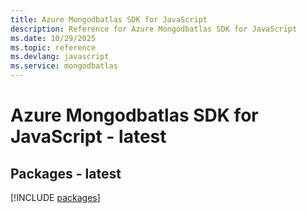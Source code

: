 ```yaml
---
title: Azure Mongodbatlas SDK for JavaScript
description: Reference for Azure Mongodbatlas SDK for JavaScript
ms.date: 10/29/2025
ms.topic: reference
ms.devlang: javascript
ms.service: mongodbatlas
---
```

# Azure Mongodbatlas SDK for JavaScript - latest
## Packages - latest
[!INCLUDE [packages](mongodbatlas-index.md)]